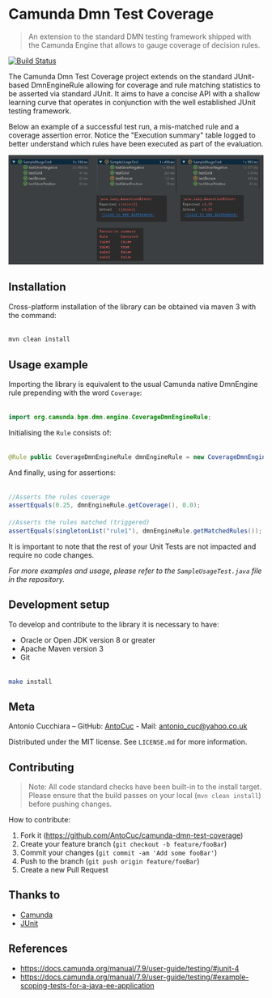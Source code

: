 # Camunda Dmn Test Coverage
> An extension to the standard DMN testing framework shipped with the Camunda Engine that allows to gauge coverage of
> decision rules.

[![Build Status](https://travis-ci.org/AntoCuc/camunda-dmn-test-coverage.svg?branch=master)](https://travis-ci.org/AntoCuc/camunda-dmn-test-coverage)

The Camunda Dmn Test Coverage project extends on the standard JUnit-based DmnEngineRule allowing for coverage and rule
matching statistics to be asserted via standard JUnit.
It aims to have a concise API with a shallow learning curve that operates in conjunction with the well established JUnit
testing framework.

Below an example of a successful test run, a mis-matched rule and a coverage assertion error. Notice the
"Execution summary" table logged to better understand which rules have been executed as part of the evaluation.

![](header.png)

## Installation

Cross-platform installation of the library can be obtained via maven 3 with the command:

```sh

mvn clean install

```

## Usage example

Importing the library is equivalent to the usual Camunda native DmnEngine rule prepending with the word `Coverage`:

```java

import org.camunda.bpm.dmn.engine.CoverageDmnEngineRule;

```

Initialising the `Rule` consists of:

```java

@Rule public CoverageDmnEngineRule dmnEngineRule = new CoverageDmnEngineRule();

```

And finally, using for assertions:

```java

//Asserts the rules coverage
assertEquals(0.25, dmnEngineRule.getCoverage(), 0.0);

//Asserts the rules matched (triggered)
assertEquals(singletonList("rule1"), dmnEngineRule.getMatchedRules());

```

It is important to note that the rest of your Unit Tests are not impacted and require no code changes.

_For more examples and usage, please refer to the `SampleUsageTest.java` file in the repository._

## Development setup

To develop and contribute to the library it is necessary to have:

* Oracle or Open JDK version 8 or greater
* Apache Maven version 3
* Git

```sh

make install

```

## Meta

Antonio Cucchiara – GitHub: [AntoCuc](https://github.com/AntoCuc) - Mail: antonio_cuc@yahoo.co.uk

Distributed under the MIT license. See ``LICENSE.md`` for more information.

## Contributing

> Note:
> All code standard checks have been built-in to the install target.
> Please ensure that the build passes on your local (`mvn clean install`) before pushing changes.

How to contribute:

1. Fork it (<https://github.com/AntoCuc/camunda-dmn-test-coverage>)
2. Create your feature branch (`git checkout -b feature/fooBar`)
3. Commit your changes (`git commit -am 'Add some fooBar'`)
4. Push to the branch (`git push origin feature/fooBar`)
5. Create a new Pull Request

## Thanks to

* [Camunda](https://camunda.com)
* [JUnit](https://junit.org/junit4/)

## References

* https://docs.camunda.org/manual/7.9/user-guide/testing/#junit-4
* https://docs.camunda.org/manual/7.9/user-guide/testing/#example-scoping-tests-for-a-java-ee-application

